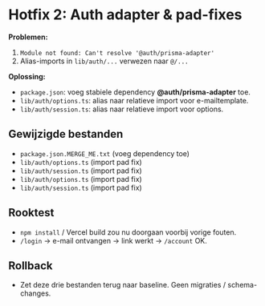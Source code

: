 # Hotfix 2: Auth adapter & pad-fixes

**Problemen:**
1) `Module not found: Can't resolve '@auth/prisma-adapter'`
2) Alias-imports in `lib/auth/...` verwezen naar `@/...`

**Oplossing:**
- `package.json`: voeg stabiele dependency **@auth/prisma-adapter** toe.
- `lib/auth/options.ts`: alias naar relatieve import voor e-mailtemplate.
- `lib/auth/session.ts`: alias naar relatieve import voor options.

## Gewijzigde bestanden
- `package.json.MERGE_ME.txt` (voeg dependency toe)
- `lib/auth/options.ts` (import pad fix)
- `lib/auth/session.ts` (import pad fix)
- `lib/auth/options.ts` (import pad fix)
- `lib/auth/session.ts` (import pad fix)

## Rooktest
- `npm install` / Vercel build zou nu doorgaan voorbij vorige fouten.
- `/login` → e-mail ontvangen → link werkt → `/account` OK.

## Rollback
- Zet deze drie bestanden terug naar baseline. Geen migraties / schema-changes.
